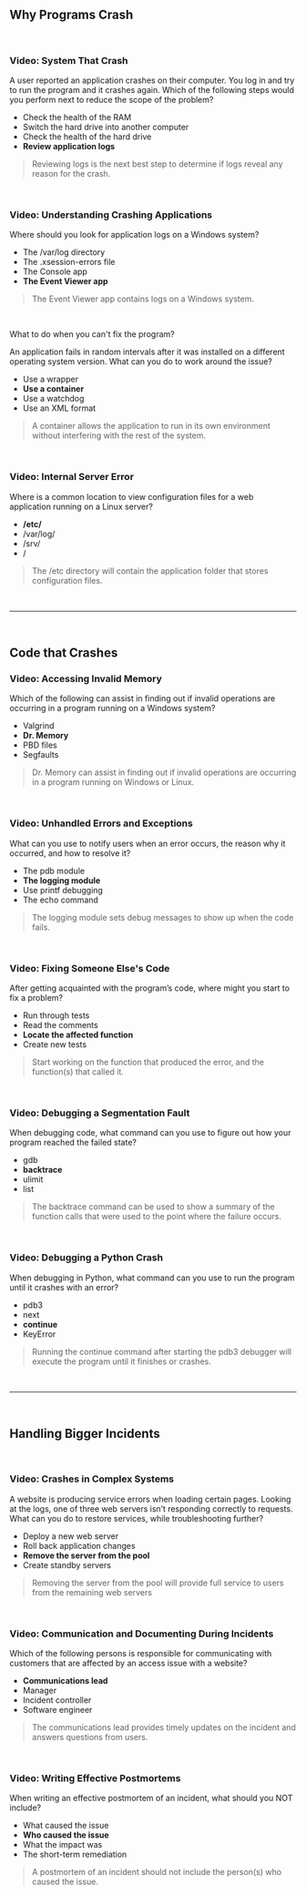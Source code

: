 ## Why Programs Crash

<br>

### Video: System That Crash

A user reported an application crashes on their computer. You log in and try to run the program and it crashes again. Which of the following steps would you perform next to reduce the scope of the problem?

* Check the health of the RAM
* Switch the hard drive into another computer
* Check the health of the hard drive
* **Review application logs**

> Reviewing logs is the next best step to determine if logs reveal any reason for the crash. 

<br>

### Video: Understanding Crashing Applications

Where should you look for application logs on a Windows system?

* The /var/log directory
* The .xsession-errors file
* The Console app
* **The Event Viewer app**

> The Event Viewer app contains logs on a Windows system. 

<br>

What to do when you can't fix the program?

An application fails in random intervals after it was installed on a different operating system version. What can you do to work around the issue?

* Use a wrapper
* **Use a container**
* Use a watchdog
* Use an XML format 

> A container allows the application to run in its own environment without interfering with the rest of the system. 

<br>

### Video: Internal Server Error

Where is a common location to view configuration files for a web application running on a Linux server?

* **/etc/<app folder>**
* /var/log/<app folder>
* /srv/<app folder>
* /<app folder> 

> The /etc directory will contain the application folder that stores configuration files. 

<br><hr><br>

## Code that Crashes

### Video: Accessing Invalid Memory

Which of the following can assist in finding out if invalid operations are occurring in a program running on a Windows system?

* Valgrind
* **Dr. Memory**
* PBD files
* Segfaults 

> Dr. Memory can assist in finding out if invalid operations are occurring in a program running on Windows or Linux.

<br>

### Video: Unhandled Errors and Exceptions

What can you use to notify users when an error occurs, the reason why it occurred, and how to resolve it?

* The pdb module
* **The logging module**
* Use printf debugging
* The echo command

> The logging module sets debug messages to show up when the code fails.

<br>

### Video: Fixing Someone Else's Code

After getting acquainted with the program’s code, where might you start to fix a problem?

* Run through tests
* Read the comments
* **Locate the affected function**
* Create new tests 

> Start working on the function that produced the error, and the function(s) that called it. 

<br>

### Video: Debugging a Segmentation Fault

When debugging code, what command can you use to figure out how your program reached the failed state?

* gdb
* **backtrace**
* ulimit
* list 

> The backtrace command can be used to show a summary of the function calls that were used to the point where the failure occurs. 

<br>

### Video: Debugging a Python Crash

When debugging in Python, what command can you use to run the program until it crashes with an error?

* pdb3
* next
* **continue**
* KeyError

> Running the continue command after starting the pdb3 debugger will execute the program until it finishes or crashes.

<br><hr><br>

## Handling Bigger Incidents

<br>

### Video: Crashes in Complex Systems

A website is producing service errors when loading certain pages. Looking at the logs, one of three web servers isn’t responding correctly to requests. What can you do to restore services, while troubleshooting further?

* Deploy a new web server
* Roll back application changes
* **Remove the server from the pool**
* Create standby servers 

> Removing the server from the pool will provide full service to users from the remaining web servers 

<br>

### Video: Communication and Documenting During Incidents

Which of the following persons is responsible for communicating with customers that are affected by an access issue with a website?

* **Communications lead**
* Manager
* Incident controller
* Software engineer 

> The communications lead provides timely updates on the incident and answers questions from users. 

<br>

### Video: Writing Effective Postmortems

When writing an effective postmortem of an incident, what should you NOT include?

* What caused the issue
* **Who caused the issue**
* What the impact was
* The short-term remediation 

> A postmortem of an incident should not include the person(s) who caused the issue. 